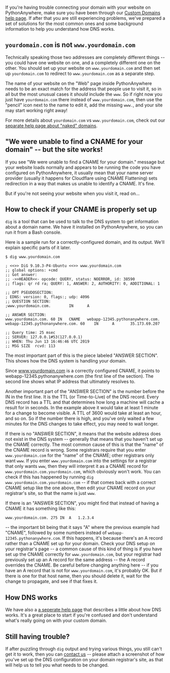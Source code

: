 <!--
.. title: Troubleshooting DNS
.. slug: TroubleshootingDNS
.. date: 2019-06-13 17:43:00 UTC+01:00
.. tags:
.. category:
.. link:
.. description:
.. type: text
-->

If you're having trouble connecting your domain with your website on PythonAnywhere,
make sure you have been through our [Custom Domains help page](/pages/CustomDomains/).
If after that you are still experiencing problems, we've prepared a set of
solutions for the most common ones and some background information to help you
understand how DNS works.

## `yourdomain.com` is not `www.yourdomain.com`

Technically speaking those two addresses are completely different things -- you
could have one website on one, and a completely different one on the other.  You should
set up your website on `www.yourdomain.com` and then set up `yourdomain.com` to
redirect to `www.yourdomain.com` as a separate step.

The name of your website on the "Web" page inside PythonAnywhere needs to be
an exact match for the address that people use to visit it, so in all but the most
unusual cases it *should* include the `www`.  So if right now you just have
`yourdomain.com` there instead of `www.yourdomain.com`, then use the "pencil" icon next
to the name to edit it, add the missing `www.`, and your site may start working
right away!

For more details about `yourdomain.com` vs `www.yourdomain.com`, check out our
[separate help page about "naked" domains](/pages/NakedDomains/).


## "We were unable to find a CNAME for your domain" -- but the site works!

If you see "We were unable to find a CNAME for your domain." message but your
website loads normally and appears to be running the code you have configured on
PythonAnywhere, it usually mean that your name server provider (usually
it happens for Cloudflare using CNAME Flattening) sets redirection in a way that
makes us unable to identify a CNAME. It's fine.

But if you're not seeing your website when you visit it, read on...


## How to check if your CNAME is properly set up

`dig` is a tool that can be used to talk to the DNS system to get information
about a domain name. We have it installed on PythonAnywhere, so you can run it
from a Bash console.

Here is a sample run for a correctly-configured domain, and its output. We'll
explain specific parts of it later.

    $ dig www.yourdomain.com

    ; <<>> DiG 9.10.3-P4-Ubuntu <<>> www.yourdomain.com
    ;; global options: +cmd
    ;; Got answer:
    ;; ->>HEADER<<- opcode: QUERY, status: NOERROR, id: 38590
    ;; flags: qr rd ra; QUERY: 1, ANSWER: 2, AUTHORITY: 0, ADDITIONAL: 1

    ;; OPT PSEUDOSECTION:
    ; EDNS: version: 0, flags:; udp: 4096
    ;; QUESTION SECTION:
    ;www.yourdomain.com.        IN      A

    ;; ANSWER SECTION:
    www.yourdomain.com. 60 IN   CNAME   webapp-12345.pythonanywhere.com.
    webapp-12345.pythonanywhere.com. 60    IN      A       35.173.69.207

    ;; Query time: 25 msec
    ;; SERVER: 127.0.0.1#53(127.0.0.1)
    ;; WHEN: Thu Jun 13 16:46:46 UTC 2019
    ;; MSG SIZE  rcvd: 113

The most important part of this is the piece labeled "ANSWER SECTION". This
shows how the DNS system is handling your domain.

Since www.yourdomain.com is a
correctly configured CNAME, it points to webapp-12345.pythonanywhere.com (the
first line of the section).  The second line shows what IP address that
ultimately resolves to.

Another important part of the "ANSWER SECTION" is
the number before the IN in the first line. It is the TTL (or Time-to-Live) of
the DNS record. Every DNS record has a TTL and that determines how long a
machine will cache a result for in seconds. In the example above it would
take at least 1 minute for a change to become visible. A TTL of 3600 would take
at least an hour, and so on.  So if the number there is high, and you've only
waited a few minutes for the DNS changes to take effect, you may need to wait
longer.

If there is no "ANSWER SECTION", it means that the website address does not exist in the
DNS system -- generally that means that you haven't set up the CNAME correctly.
The most common cause of this is that the "name" of the CNAME record is wrong.
Some registrars require that you enter `www.yourdomain.com`
for the "name" of the CNAME; other registrars only want `www`.  If you enter `www.yourdomain.com` into
the settings for a registrar that only wants `www`, then they will interpret it as a CNAME
record for `www.yourdomain.com.yourdomain.com`, which obviously won't work.  You can check if
this has happened by running `dig www.yourdomain.com.yourdomain.com` -- if that comes
back with a correct CNAME setup like the one above, then edit your CNAME record on
your registrar's site, so that the name is just `www`.

If there is an "ANSWER SECTION", you might find that instead of having a CNAME it has something
like this:

    www.yourdomain.com.	275	IN	A	1.2.3.4

-- the important bit being that it says "A" where the previous example had "CNAME",
followed by some numbers instead of `webapp-12345.pythonanywhere.com`.
If this happens, it's because there's an A record rather than a CNAME set up for
your domain.  Check your DNS setup on your registrar's page -- a common cause of
this kind of thing is if you have set up the CNAME correctly for
`www.yourdomain.com`, but your registrar had
previously set up an A record for the same address -- the A record overrides
the CNAME.  Be careful before changing anything here -- if you have an A record
that is not for `www.yourdomain.com`, it's probably OK.  But if there is one for
that host name, then you should delete it, wait for the change to propagate,
and see if that fixes it.


## How DNS works

We have also a [a seperate help page](/pages/DNSPrimer/) that describes a little
about how DNS works. It's a great place to start if you're confused and don't
understand what's really going on with your custom domain.

## Still having trouble?

If after puzzling through `dig` output and trying various things, you still
can't get it to work, then you can
[contact us](mailto:support@pythonanywhere.com) -- please attach a screenshot
of how you've set up the DNS configuration on your domain registrar's site, as
that will help us to tell you what needs to be changed.

